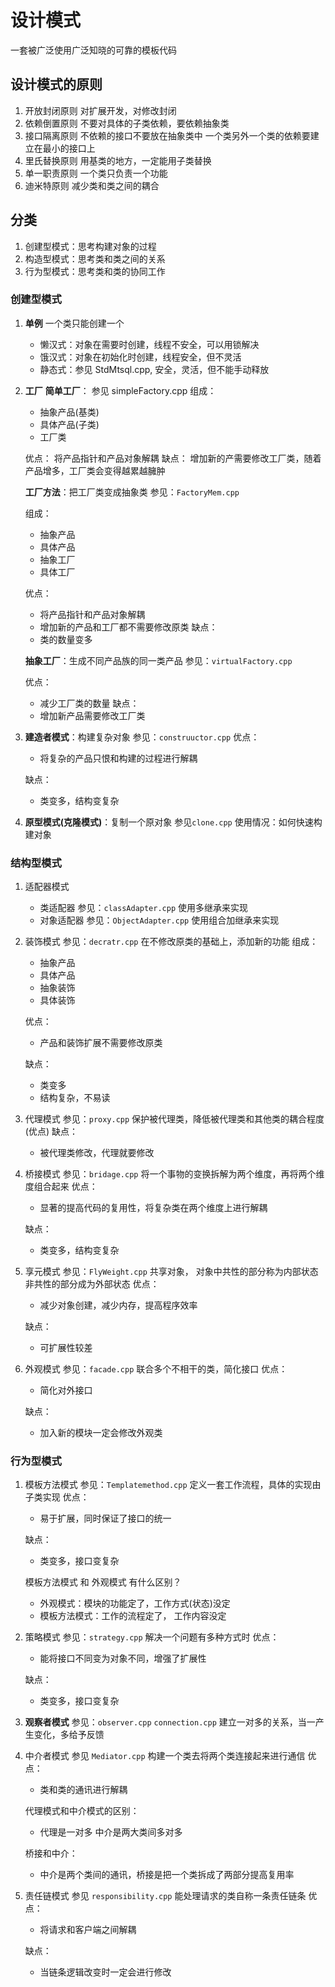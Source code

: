 # 设计模式

一套被广泛使用广泛知晓的可靠的模板代码

## 设计模式的原则

1. 开放封闭原则
   对扩展开发，对修改封闭
2. 依赖倒置原则
   不要对具体的子类依赖，要依赖抽象类
3. 接口隔离原则
   不依赖的接口不要放在抽象类中
   一个类另外一个类的依赖要建立在最小的接口上
4. 里氏替换原则
   用基类的地方，一定能用子类替换
5. 单一职责原则
   一个类只负责一个功能
6. 迪米特原则
   减少类和类之间的耦合

## 分类

1. 创建型模式：思考构建对象的过程
2. 构造型模式：思考类和类之间的关系
3. 行为型模式：思考类和类的协同工作

### 创建型模式

1. **单例**
   一个类只能创建一个

   * 懒汉式：对象在需要时创建，线程不安全，可以用锁解决
   * 饿汉式：对象在初始化时创建，线程安全，但不灵活
   * 静态式：参见 StdMtsql.cpp, 安全，灵活，但不能手动释放
2. **工厂**
   **简单工厂**： 参见 simpleFactory.cpp
   组成：

   * 抽象产品(基类)
   * 具体产品(子类)
   * 工厂类

   优点：
   将产品指针和产品对象解耦
   缺点：
   增加新的产需要修改工厂类，随着产品增多，工厂类会变得越累越臃肿

   **工厂方法**：把工厂类变成抽象类    参见：`FactoryMem.cpp`

   组成：

   * 抽象产品
   * 具体产品
   * 抽象工厂
   * 具体工厂

   优点：

   * 将产品指针和产品对象解耦
   * 增加新的产品和工厂都不需要修改原类
     缺点：
   * 类的数量变多

   **抽象工厂**：生成不同产品族的同一类产品    参见：`virtualFactory.cpp`

   优点：

   * 减少工厂类的数量
     缺点：
   * 增加新产品需要修改工厂类
3. **建造者模式**：构建复杂对象    参见：`construuctor.cpp`
   优点：

   * 将复杂的产品只恨和构建的过程进行解耦

   缺点：

   * 类变多，结构变复杂
4. **原型模式(克隆模式)**：复制一个原对象    参见`clone.cpp`
   使用情况：如何快速构建对象

### 结构型模式

1. 适配器模式

   * 类适配器 参见：`classAdapter.cpp`
     使用多继承来实现
   * 对象适配器 参见：`ObjectAdapter.cpp`
     使用组合加继承来实现
2. 装饰模式  参见：`decratr.cpp`
   在不修改原类的基础上，添加新的功能
   组成：

   * 抽象产品
   * 具体产品
   * 抽象装饰
   * 具体装饰

   优点：

   * 产品和装饰扩展不需要修改原类

   缺点：

   * 类变多
   * 结构复杂，不易读
3. 代理模式    参见：`proxy.cpp`
   保护被代理类，降低被代理类和其他类的耦合程度(优点)
   缺点：

   * 被代理类修改，代理就要修改
4. 桥接模式 参见：`bridage.cpp`
   将一个事物的变换拆解为两个维度，再将两个维度组合起来
   优点：

   * 显著的提高代码的复用性，将复杂类在两个维度上进行解耦

   缺点：

   * 类变多，结构变复杂
5. 享元模式 参见：`FlyWeight.cpp`
   共享对象，
   对象中共性的部分称为内部状态
   非共性的部分成为外部状态
   优点：

   * 减少对象创建，减少内存，提高程序效率

   缺点：

   * 可扩展性较差
6. 外观模式 参见：`facade.cpp`
   联合多个不相干的类，简化接口
   优点：

   * 简化对外接口

   缺点：

   * 加入新的模块一定会修改外观类

### 行为型模式

1. 模板方法模式 参见：`Templatemethod.cpp`
   定义一套工作流程，具体的实现由子类实现
   优点：

   * 易于扩展，同时保证了接口的统一

   缺点：

   * 类变多，接口变复杂

   模板方法模式 和 外观模式 有什么区别？

   * 外观模式：模块的功能定了，工作方式(状态)没定
   * 模板方法模式：工作的流程定了， 工作内容没定
2. 策略模式 参见：`strategy.cpp`
   解决一个问题有多种方式时
   优点：

   * 能将接口不同变为对象不同，增强了扩展性

   缺点：

   * 类变多，接口变复杂
3. **观察者模式**  参见：`observer.cpp` `connection.cpp`
   建立一对多的关系，当一产生变化，多给予反馈
4. 中介者模式 参见 `Mediator.cpp`
   构建一个类去将两个类连接起来进行通信
   优点：

   * 类和类的通讯进行解耦

   代理模式和中介模式的区别：

   * 代理是一对多 中介是两大类间多对多

   桥接和中介：

   * 中介是两个类间的通讯，桥接是把一个类拆成了两部分提高复用率
5. 责任链模式 参见 `responsibility.cpp`
   能处理请求的类自称一条责任链条
   优点：

   * 将请求和客户端之间解耦
   
   缺点：

   * 当链条逻辑改变时一定会进行修改

